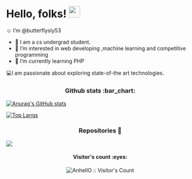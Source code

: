  # Hello, folks! <img src="https://raw.githubusercontent.com/MartinHeinz/MartinHeinz/master/wave.gif" width="30px">
 :relaxed: I’m @butterflysly53
 - :book: I am a cs undergrad student.
 - 👀 I’m interested in web developing ,machine learning and competitive programming
 - 🌱 I’m currently learning PHP

  :computer:I am passionate about exploring state-of-the art technologies.
  
   <!---
   [![trophy](https://github-profile-trophy.vercel.app/?username=butterflysly53&theme=onedark)](https://github.com/ryo-ma/github-profile-trophy)

  -->
  <h3 align="center">Github stats :bar_chart:</h3>
 
  [![Anurag's GitHub stats](https://github-readme-stats.vercel.app/api?username=butterflysly53&hide=contribs,stars&count_private=true&show_icons=true&theme=radical)
](https://github.com/anuraghazra/github-readme-stats)

 [![Top Langs](https://github-readme-stats.vercel.app/api/top-langs/?username=butterflysly53&layout=compact&theme=radical)](https://github.com/anuraghazra/github-readme-stats)
 
 <h3 align="center">Repositories 🔖</h3>
 
 <a href="https://github.com/butterflysly53/New-site">
  <img align="center" src="https://github-readme-stats.vercel.app/api/pin/?username=butterflysly53&repo=New-site&title_color=ffffff&text_color=c9cacc&icon_color=2bbc8a&bg_color=1d1f21" />
</a>
<h4 align="center">Visitor's count :eyes:</h4>
<p align="center"><img src="https://profile-counter.glitch.me/{butterflysly53}/count.svg" alt="AnhellO :: Visitor's Count" /></p>

